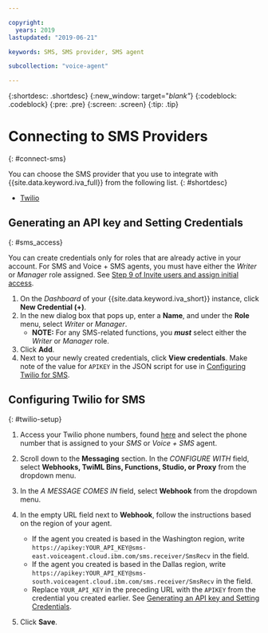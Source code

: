 ```yaml
---

copyright:
  years: 2019
lastupdated: "2019-06-21"

keywords: SMS, SMS provider, SMS agent

subcollection: "voice-agent"

---
```


{:shortdesc: .shortdesc}
{:new_window: target="_blank"_}
{:codeblock: .codeblock}
{:pre: .pre}
{:screen: .screen}
{:tip: .tip}


# Connecting to SMS Providers
{: #connect-sms}

You can choose the SMS provider that you use to integrate with {{site.data.keyword.iva_full}} from the following list.
{: #shortdesc}

* [Twilio](#twilio-setup)

## Generating an API key and Setting Credentials
{: #sms_access}

You can create credentials only for roles that are already active in your account. For SMS and Voice + SMS agents, you must have either the *Writer* or *Manager* role assigned. See [Step 9 of Invite users and assign initial access](/docs/services/voice-agent?topic=voice-agent-iam#step1).

1. On the *Dashboard* of your {{site.data.keyword.iva_short}} instance, click **New Credential (+)**. 
2. In the new dialog box that pops up, enter a **Name**, and under the **Role** menu, select *Writer* or *Manager*. 
    - **NOTE:** For any SMS-related functions, you **_must_** select either the *Writer* or *Manager* role. 
3. Click **Add**.
4. Next to your newly created credentials, click **View credentials**. Make note of the value for `APIKEY` in the JSON script for use in [Configuring Twilio for SMS](/docs/services/voice-agent?topic=voice-agent-connect-sms#twilio-setup).

## Configuring Twilio for SMS
{: #twilio-setup}

1. Access your Twilio phone numbers, found [here](https://www.twilio.com/console/phone-numbers/) and select the phone number that is assigned to your _SMS_ or _Voice + SMS_ agent. 

1. Scroll down to the **Messaging** section. In the _CONFIGURE WITH_ field, select **Webhooks, TwiML Bins, Functions, Studio, or Proxy** from the dropdown menu.

1. In the _A MESSAGE COMES IN_ field, select **Webhook** from the dropdown menu.

1. In the empty URL field next to **Webhook**, follow the instructions based on the region of your agent. 

    - If the agent you created is based in the Washington region, write `https://apikey:YOUR_API_KEY@sms-east.voiceagent.cloud.ibm.com/sms.receiver/SmsRecv` in the field.
    - If the agent you created is based in the Dallas region, write `https://apikey:YOUR_API_KEY@sms-south.voiceagent.cloud.ibm.com/sms.receiver/SmsRecv` in the field.
    - Replace `YOUR_API_KEY` in the preceding URL with the `APIKEY` from the credential you created earlier. See [Generating an API key and Setting Credentials](/docs/services/voice-agent?topic=voice-agent-sms_config_instance#sms_access). 

1. Click **Save**. 